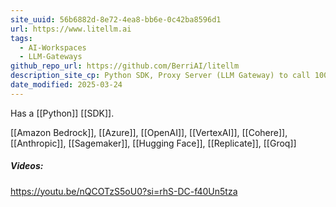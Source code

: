 ```yaml
---
site_uuid: 56b6882d-8e72-4ea8-bb6e-0c42ba8596d1
url: https://www.litellm.ai
tags:
  - AI-Workspaces
  - LLM-Gateways
github_repo_url: https://github.com/BerriAI/litellm
description_site_cp: Python SDK, Proxy Server (LLM Gateway) to call 100+ LLM APIs in OpenAI format
date_modified: 2025-03-24
---
```




Has a [[Python]] [[SDK]].

[[Amazon Bedrock]], [[Azure]], [[OpenAI]], [[VertexAI]], [[Cohere]], [[Anthropic]], [[Sagemaker]], [[Hugging Face]], [[Replicate]], [[Groq]]

##### Videos:
https://youtu.be/nQCOTzS5oU0?si=rhS-DC-f40Un5tza